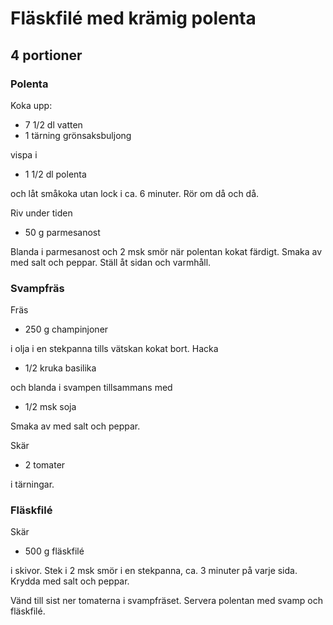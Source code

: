 # Fläskfilé med krämig polenta

## 4 portioner

### Polenta
Koka upp:

* 7 1/2 dl vatten
* 1 tärning grönsaksbuljong

vispa i

* 1 1/2 dl polenta

och låt småkoka utan lock i ca. 6 minuter. Rör om då och då.

Riv under tiden

* 50 g parmesanost

Blanda i parmesanost och 2 msk smör när polentan kokat färdigt. Smaka av med salt och peppar. Ställ åt sidan och varmhåll.

### Svampfräs
Fräs

* 250 g champinjoner

i olja i en stekpanna tills vätskan kokat bort. Hacka

* 1/2 kruka basilika

och blanda i svampen tillsammans med

* 1/2 msk soja

Smaka av med salt och peppar.

Skär

* 2 tomater

i tärningar.

### Fläskfilé

Skär

* 500 g fläskfilé

i skivor. Stek i 2 msk smör i en stekpanna, ca. 3 minuter på varje sida. Krydda med salt och peppar.

Vänd till sist ner tomaterna i svampfräset. Servera polentan med svamp och fläskfilé.
